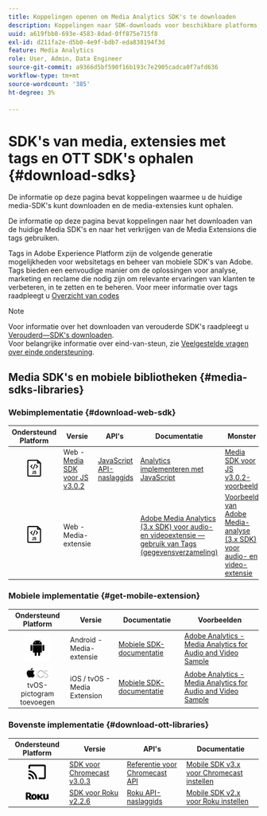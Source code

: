 ```yaml
---
title: Koppelingen openen om Media Analytics SDK's te downloaden
description: Koppelingen naar SDK-downloads voor beschikbare platforms, zoals Android, iOS, JavaScript, Chromecast en Roku.
uuid: a619fbb8-693e-4583-8dad-0ff875e715f8
exl-id: d211fa2e-d5b0-4e9f-bdb7-eda838194f3d
feature: Media Analytics
role: User, Admin, Data Engineer
source-git-commit: a9366d5bf590f16b193c7e2905cadca0f7afd636
workflow-type: tm+mt
source-wordcount: '385'
ht-degree: 3%

---
```


# SDK&#39;s van media, extensies met tags en OTT SDK&#39;s ophalen {#download-sdks}

De informatie op deze pagina bevat koppelingen waarmee u de huidige media-SDK&#39;s kunt downloaden en de media-extensies kunt ophalen.

De informatie op deze pagina bevat koppelingen naar het downloaden van de huidige Media SDK&#39;s en naar het verkrijgen van de Media Extensions die tags gebruiken.

Tags in Adobe Experience Platform zijn de volgende generatie mogelijkheden voor websitetags en beheer van mobiele SDK&#39;s van Adobe. Tags bieden een eenvoudige manier om de oplossingen voor analyse, marketing en reclame die nodig zijn om relevante ervaringen van klanten te verbeteren, in te zetten en te beheren. Voor meer informatie over tags raadpleegt u [Overzicht van codes](https://experienceleague.adobe.com/docs/platform-learn/data-collection/overview.html?lang=nl)


>[!NOTE]
>
>Voor informatie over het downloaden van verouderde SDK&#39;s raadpleegt u [Verouderd—SDK&#39;s downloaden](/help/legacy/legacy-download-sdks.md).<br>
>Voor belangrijke informatie over eind-van-steun, zie [Veelgestelde vragen over einde ondersteuning](/help/additional-resources/end-of-support-faqs.md).

## Media SDK&#39;s en mobiele bibliotheken {#media-sdks-libraries}

### Webimplementatie {#download-web-sdk}

| Ondersteund Platform | Versie |  API&#39;s   |  Documentatie  |  Monster  |
|:---:|---|---|---|---|
| ![JavaScript-pictogram](assets/javascript-icon.png) | Web - [Media SDK voor JS v3.0.2](https://github.com/Adobe-Marketing-Cloud/media-sdks/releases/tag/js-v3.0.2) | [JavaScript API-naslaggids](https://adobe-marketing-cloud.github.io/media-sdks/reference/javascript_3x/index.html) | [Analytics implementeren met JavaScript](/help/implementation/media-sdk/setup/web-implementation.md) | [Media SDK voor JS v3.0.2-voorbeeld](https://github.com/Adobe-Marketing-Cloud/media-sdks/tree/master/sdks/js/3.x) |
| ![JavaScript-pictogram](assets/javascript-icon.png) | Web - Media-extensie |  | [Adobe Media Analytics (3.x SDK) voor audio- en videoextensie — gebruik van Tags (gegevensverzameling)](https://experienceleague.adobe.com/docs/experience-platform/tags/extensions/adobe/media-analytics-3x/overview.html?lang=en) | [Voorbeeld van Adobe Media-analyse (3.x SDK) voor audio- en video-extensie](https://github.com/Adobe-Marketing-Cloud/media-sdks/tree/master/samples/launch/js/3.x) |

### Mobiele implementatie {#get-mobile-extension}

| Ondersteund Platform | Versie |  Documentatie   |  Voorbeelden  |
|:---:|---|---|---|
| ![Android-pictogram](assets/android-icon.png) | Android - Media-extensie | [Mobiele SDK-documentatie](https://developer.adobe.com/client-sdks/documentation/adobe-media-analytics/) | [Adobe Analytics - Media Analytics for Audio and Video Sample](https://github.com/Adobe-Marketing-Cloud/media-sdks/tree/master/samples/launch/mobile/android) |
| ![Apple iOS-pictogram](assets/ios-icon.png)<br>tvOS-pictogram toevoegen | iOS / tvOS - Media Extension | [Mobiele SDK-documentatie](https://developer.adobe.com/client-sdks/documentation/adobe-media-analytics/) | [Adobe Analytics - Media Analytics for Audio and Video Sample](https://github.com/adobe/aepsdk-media-ios/tree/main/TestApp) |

### Bovenste implementatie {#download-ott-libraries}

| Ondersteund Platform | Versie |  API&#39;s   |  Documentatie  |
|:---:|---|---|---|
| ![Chromecast-pictogram](assets/chromecast-icon.png) | [SDK voor Chromecast v3.0.3](https://github.com/Adobe-Marketing-Cloud/media-sdks/releases/tag/chromecast-v3.0.3) | [Referentie voor Chromecast API](https://adobe-marketing-cloud.github.io/media-sdks/reference/chromecast/) | [Mobile SDK v3.x voor Chromecast instellen](/help/implementation/media-sdk/setup/set-up-chromecast.md) |
| ![Roku-pictogram](assets/roku-icon.png) | [SDK voor Roku v2.2.6](https://github.com/Adobe-Marketing-Cloud/media-sdks/releases/tag/roku-v2.2.6) | [Roku API-naslaggids](/help/implementation/media-sdk/setup/set-up-roku.md) | [Mobile SDK v2.x voor Roku instellen](/help/implementation/media-sdk/setup/set-up-roku.md) |
